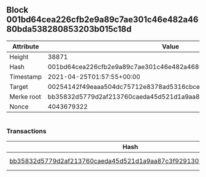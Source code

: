 ## Block 001bd64cea226cfb2e9a89c7ae301c46e482a4680bda538280853203b015c18d

Attribute | Value
--- | ---
Height | 38871
Hash | 001bd64cea226cfb2e9a89c7ae301c46e482a4680bda538280853203b015c18d
Timestamp | 2021-04-25T01:57:55+00:00
Target | 00254142f49eaaa504dc75712e8378ad5316cbcead634704b3734b6271167cc4
Merke root | bb35832d5779d2af213760caeda45d521d1a9aa87c3f9291307e879748cfe2d9
Nonce | 4043679322

```

```

### Transactions

Hash | Amount
--- | ---
[bb35832d5779d2af213760caeda45d521d1a9aa87c3f9291307e879748cfe2d9](bb35832d5779d2af213760caeda45d521d1a9aa87c3f9291307e879748cfe2d9.md) | 10.00000000 SKEPTI 
